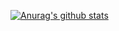 [![Anurag's github stats](https://github-readme-stats.vercel.app/api?username=littleee&count_private=true)](https://github.com/anuraghazra/github-readme-stats)
